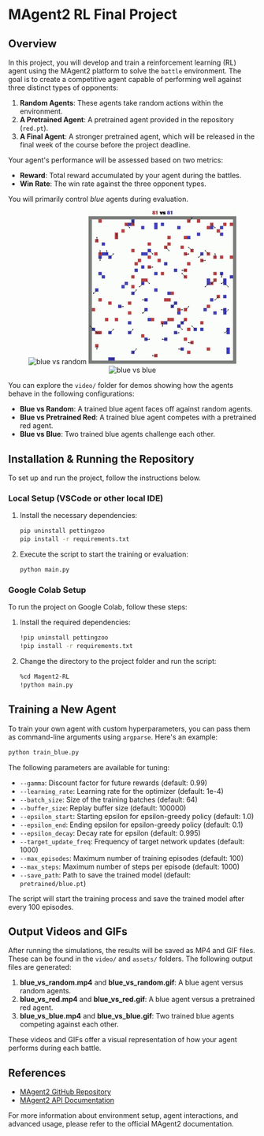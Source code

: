 # MAgent2 RL Final Project

## Overview
In this project, you will develop and train a reinforcement learning (RL) agent using the MAgent2 platform to solve the `battle` environment. The goal is to create a competitive agent capable of performing well against three distinct types of opponents:

1. **Random Agents**: These agents take random actions within the environment.
2. **A Pretrained Agent**: A pretrained agent provided in the repository (`red.pt`).
3. **A Final Agent**: A stronger pretrained agent, which will be released in the final week of the course before the project deadline.

Your agent's performance will be assessed based on two metrics:
- **Reward**: Total reward accumulated by your agent during the battles.
- **Win Rate**: The win rate against the three opponent types.

You will primarily control *blue* agents during evaluation.

<p align="center">
  <img src="assets/blue_vs_random.gif" width="300" alt="blue vs random" />
  <img src="assets/blue_vs_red.gif" width="300" alt="blue vs red" />
  <img src="assets/blue_vs_blue.gif" width="300" alt="blue vs blue" />
</p>

You can explore the `video/` folder for demos showing how the agents behave in the following configurations:
- **Blue vs Random**: A trained blue agent faces off against random agents.
- **Blue vs Pretrained Red**: A trained blue agent competes with a pretrained red agent.
- **Blue vs Blue**: Two trained blue agents challenge each other.

## Installation & Running the Repository

To set up and run the project, follow the instructions below.

### Local Setup (VSCode or other local IDE)

1. Install the necessary dependencies:
    ```bash
    pip uninstall pettingzoo
    pip install -r requirements.txt
    ```

2. Execute the script to start the training or evaluation:
    ```bash
    python main.py
    ```

### Google Colab Setup

To run the project on Google Colab, follow these steps:

1. Install the required dependencies:
    ```bash
    !pip uninstall pettingzoo
    !pip install -r requirements.txt
    ```

2. Change the directory to the project folder and run the script:
    ```bash
    %cd Magent2-RL
    !python main.py
    ```

## Training a New Agent

To train your own agent with custom hyperparameters, you can pass them as command-line arguments using `argparse`. Here's an example:

```bash
python train_blue.py 
```

The following parameters are available for tuning:
- `--gamma`: Discount factor for future rewards (default: 0.99)
- `--learning_rate`: Learning rate for the optimizer (default: 1e-4)
- `--batch_size`: Size of the training batches (default: 64)
- `--buffer_size`: Replay buffer size (default: 100000)
- `--epsilon_start`: Starting epsilon for epsilon-greedy policy (default: 1.0)
- `--epsilon_end`: Ending epsilon for epsilon-greedy policy (default: 0.1)
- `--epsilon_decay`: Decay rate for epsilon (default: 0.995)
- `--target_update_freq`: Frequency of target network updates (default: 1000)
- `--max_episodes`: Maximum number of training episodes (default: 100)
- `--max_steps`: Maximum number of steps per episode (default: 1000)
- `--save_path`: Path to save the trained model (default: `pretrained/blue.pt`)

The script will start the training process and save the trained model after every 100 episodes.

## Output Videos and GIFs

After running the simulations, the results will be saved as MP4 and GIF files. These can be found in the `video/` and `assets/` folders. The following output files are generated:

1. **blue_vs_random.mp4** and **blue_vs_random.gif**: A blue agent versus random agents.
2. **blue_vs_red.mp4** and **blue_vs_red.gif**: A blue agent versus a pretrained red agent.
3. **blue_vs_blue.mp4** and **blue_vs_blue.gif**: Two trained blue agents competing against each other.

These videos and GIFs offer a visual representation of how your agent performs during each battle.

## References

- [MAgent2 GitHub Repository](https://github.com/Farama-Foundation/MAgent2)
- [MAgent2 API Documentation](https://magent2.farama.org/introduction/basic_usage/)

For more information about environment setup, agent interactions, and advanced usage, please refer to the official MAgent2 documentation.
